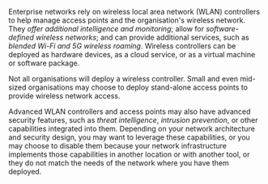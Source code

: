 
Enterprise networks rely on wireless local area network (WLAN) controllers to help manage access points and the organisation's wireless network. They *offer additional intelligence and monitoring*; allow for *software-defined wireless networks*; and can provide additional services, such as *blended Wi-Fi and 5G wireless roaming*. Wireless controllers can be deployed as hardware devices, as a cloud service, or as a virtual machine or software package.

Not all organisations will deploy a wireless controller. Small and even mid-sized organisations may choose to deploy stand-alone access points to provide wireless network access.

Advanced WLAN controllers and access points may also have advanced security features, such as *threat intelligence*, *intrusion prevention*, or other capabilities integrated into them. Depending on your network architecture and security design, you may want to leverage these capabilities, or you may choose to disable them because your network infrastructure implements those capabilities in another location or with another tool, or they do not match the needs of the network where you have them deployed.